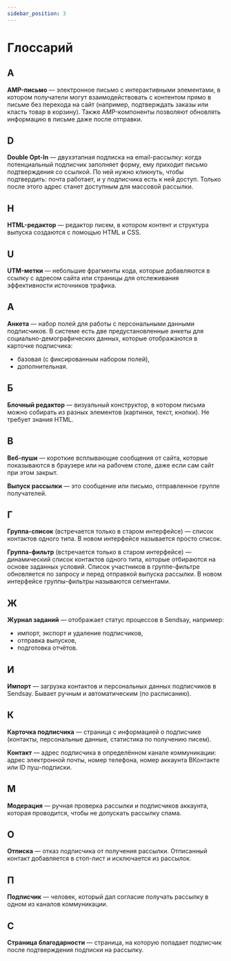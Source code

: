 ```yaml
---
sidebar_position: 3
---
```


# Глоссарий
## A
**AMP-письмо** — электронное письмо с интерактивными элементами, в котором получатели могут взаимодействовать с контентом прямо в письме без перехода на сайт (например, подтверждать заказы или класть товар в корзину). Также AMP-компоненты позволяют обновлять информацию в письме даже после отправки.

## D
**Double Opt-In** — двухэтапная подписка на email-рассылку: когда потенциальный подписчик заполняет форму, ему приходит письмо подтверждения со ссылкой. По ней нужно кликнуть, чтобы подтвердить: почта работает, и у подписчика есть к ней доступ. Только после этого адрес станет доступным для массовой рассылки.

## H
**HTML-редактор** — редактор писем, в котором контент и структура выпуска создаются с помощью HTML и CSS.

## U
**UTM-метки** — небольшие фрагменты кода, которые добавляются в ссылку с адресом сайта или страницы для отслеживания эффективности источников трафика.

## А
**Анкета** — набор полей для работы с персональными данными подписчиков. В системе есть две предустановленные анкеты для социально-демографических данных, которые отображаются в карточке подписчика:
- базовая (с фиксированным набором полей),
- дополнительная.

## Б
**Блочный редактор** — визуальный конструктор, в котором письма можно собирать из разных элементов (картинки, текст, кнопки). Не требует знания HTML.

## В
**Веб-пуши** — короткие всплывающие сообщения от сайта, которые показываются в браузере или на рабочем столе, даже если сам сайт при этом закрыт.

**Выпуск рассылки** — это сообщение или письмо, отправленное группе получателей.

## Г
**Группа-список** (встречается только в старом интерфейсе) — список контактов одного типа. В новом интерфейсе называется просто список.

**Группа-фильтр** (встречается только в старом интерфейсе) — динамический список контактов одного типа, которые отбираются на основе заданных условий. Список участников в группе-фильтре обновляется по запросу и перед отправкой выпуска рассылки. В новом интерфейсе группы-фильтры называются сегментами.

## Ж
**Журнал заданий** — отображает статус процессов в Sendsay, например:
- импорт, экспорт и удаление подписчиков,
- отправка выпусков,
- подготовка отчётов.

## И
**Импорт** — загрузка контактов и персональных данных подписчиков в Sendsay. Бывает ручным и автоматическим (по расписанию).

## К
**Карточка подписчика** — страница с информацией о подписчике (контакты, персональные данные, статистика по получению писем).

**Контакт** — адрес подписчика в определённом канале коммуникации: адрес электронной почты, номер телефона, номер аккаунта ВКонтакте или ID пуш-подписки.

## М
**Модерация** — ручная проверка рассылки и подписчиков аккаунта, которая проводится, чтобы не допускать рассылку спама.

## О
**Отписка** — отказ подписчика от получения рассылки. Отписанный контакт добавляется в стоп-лист и исключается из рассылок.

## П
**Подписчик** — человек, который дал согласие получать рассылку в одном из каналов коммуникации.

## С
**Страница благодарности** — страница, на которую попадает подписчик после подтверждения подписки на рассылку.